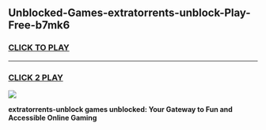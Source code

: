 
## Unblocked-Games-extratorrents-unblock-Play-Free-b7mk6
<h3>
<a href="https://premium76.site?title=extratorrents-unblock&ref=23A">CLICK TO PLAY</a></h3>
<hr>

<h3>
<a href="https://premium76.site?title=extratorrents-unblock&ref=23A">CLICK 2 PLAY</a>
  
</h3>

<a href="https://premium76.site?title=extratorrents-unblock&ref=23A"><img src="https://clearcache.store/games.png"></a>


**extratorrents-unblock games unblocked: Your Gateway to Fun and Accessible Online Gaming**
